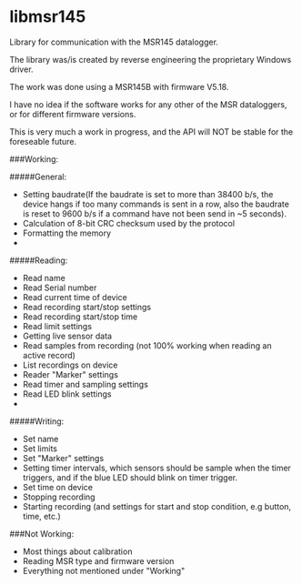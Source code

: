 # libmsr145
Library for communication with the MSR145 datalogger.

The library was/is created by reverse engineering the proprietary Windows driver.

The work was done using a MSR145B with firmware V5.18.

I have no idea if the software works for any other of the MSR dataloggers, or for different firmware versions.


This is very much a work in progress, and the API will NOT be stable for the foreseable future.

###Working:

#####General:

* Setting baudrate(If the baudrate is set to more than 38400 b/s, the device hangs if too many commands is sent in a row, also the baudrate is reset to 9600 b/s if a command have not been send in ~5 seconds).
* Calculation of 8-bit CRC checksum used by the protocol
* Formatting the memory
* 
#####Reading:

* Read name
* Read Serial number
* Read current time of device
* Read recording start/stop settings
* Read recording start/stop time
* Read limit settings
* Getting live sensor data
* Read samples from recording (not 100% working when reading an active record)
* List recordings on device
* Reader "Marker" settings
* Read timer and sampling settings
* Read LED blink settings
* 
#####Writing:

* Set name
* Set limits
* Set "Marker" settings
* Setting timer intervals, which sensors should be sample when the timer triggers, and if the blue LED should blink on timer trigger.
* Set time on device
* Stopping recording
* Starting recording (and settings for start and stop condition, e.g button, time, etc.)

###Not Working:

* Most things about calibration
* Reading MSR type and firmware version
* Everything not mentioned under "Working"
